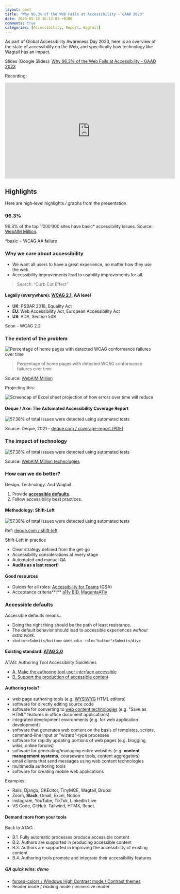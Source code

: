 ```yaml
---
layout: post
title: "Why 96.3% of the Web Fails at Accessibility - GAAD 2023"
date: 2023-05-18 16:13:03 +0100
comments: true
categories: [Accessibility, Report, Wagtail]
---
```


As part of Global Accessibility Awareness Day 2023, here is an overview of the state of accessibility on the Web, and specifically how technology like Wagtail has an impact.

<!-- more -->

Slides (Google Slides): [Why 96.3% of the Web Fails at Accessibility - GAAD 2023](https://docs.google.com/presentation/d/15KUwbaVI_bKO1xJwRvWw5gSGXaufVryAE4xXxde6-tA/edit)

Recording:

<iframe width="560" height="315" src="https://www.youtube-nocookie.com/embed/Htybs50VpfU" frameborder="0" allow="accelerometer; autoplay; encrypted-media; gyroscope; picture-in-picture" allowfullscreen></iframe>

## Highlights

Here are high-level highlights / graphs from the presentation.

### 96.3%

96.3% of the top 1’000’000 sites have basic\* accessibility issues. Source: [WebAIM Million](https://webaim.org/projects/million/).

\*basic = WCAG AA failure

### Why we care about accessibility

- We want all users to have a great experience, no matter how they use the web.
- Accessibility improvements lead to usability improvements for all.

> Search: “Curb Cut Effect”

#### Legally (everywhere): [WCAG 2.1](https://www.w3.org/TR/WCAG21/), AA level

- **UK**: PSBAR 2018, Equality Act
- **EU**: Web Accessibility Act, European Accessibility Act
- **US**: ADA, Section 508

Soon – WCAG 2.2

### The extent of the problem

![Percentage of home pages with detected WCAG conformance failures over time](/images/blog/why-96-3-percent-of-the-web-fails-at-accessibility-gaad-2023/percentage-homepage-failures.png)

> Percentage of home pages with detected WCAG conformance failures over time

Source: [WebAIM Million](https://webaim.org/projects/million/)

Projecting this:

![Screencap of Excel sheet projection of how errors over time will reduce](/images/blog/why-96-3-percent-of-the-web-fails-at-accessibility-gaad-2023/analyse-tres-poussee.gif)

#### Deque / Axe: The Automated Accessibility Coverage Report

![57.38% of total issues were detected using automated tests](/images/blog/why-96-3-percent-of-the-web-fails-at-accessibility-gaad-2023/deque-axe-coverage-automation.png)

Source: Deque, 2021 – [deque.com / coverage-report (PDF)](https://deque.com/coverage-report/)

### The impact of technology

![57.38% of total issues were detected using automated tests](/images/blog/why-96-3-percent-of-the-web-fails-at-accessibility-gaad-2023/webaim-million-errors-by-cms.png)

Source: [WebAIM Million technologies](https://webaim.org/projects/million/#technologies)

### How can we do better?

Design. Technology. And Wagtail

1. Provide [**accessible defaults**](https://hiddedevries.nl/en/blog/2020-03-01-more-accessible-defaults-please).
2. Follow accessibility best practices.

#### Methodology: Shift-Left

![57.38% of total issues were detected using automated tests](/images/blog/why-96-3-percent-of-the-web-fails-at-accessibility-gaad-2023/deque-shift-left.png)

Ref: [deque.com / shift-left](https://www.deque.com/shift-left/)

Shift-Left in practice

- Clear strategy defined from the get-go
- Accessibility considerations at every stage
- Automated and manual QA
- **Audits as a last resort!**

#### Good resources

- Guides for all roles: [Accessibility for Teams](https://accessibility.digital.gov/) (GSA)
- Acceptance criteria**:** [a11y BID](https://www.deque.com/blog/collaborative-planning-the-forgotten-step-of-accessible-development/), [MagentaA11y](https://www.magentaa11y.com/)

### Accessible defaults

Accessible defaults means…

- Doing the right thing should be the path of least resistance.
- The default behavior should lead to accessible experiences _without extra work_.
- `<button>Submit</button>` over `<div role="button">Submit</div>`

#### Existing standard: [ATAG 2.0](https://www.w3.org/TR/ATAG20/)

ATAG: Authoring Tool Accessibility Guidelines

- [A. Make the authoring tool user interface accessible](https://www.w3.org/TR/ATAG20/#part_a)
- [B. Support the production of accessible content](https://www.w3.org/TR/ATAG20/#part_b)

#### Authoring tools?

- web page authoring tools (e.g. [WYSIWYG](https://www.w3.org/TR/ATAG20/#def-WYSIWYG) HTML editors)
- software for directly editing source code
- software for converting to [web content technologies](https://www.w3.org/TR/ATAG20/#def-Web-Content-Technology) (e.g. "Save as HTML" features in office document applications)
- integrated development environments (e.g. for web application development)
- software that generates web content on the basis of [templates](https://www.w3.org/TR/ATAG20/#def-Template), scripts, command-line input or "wizard"-type processes
- software for rapidly updating portions of web pages (e.g. blogging, wikis, online forums)
- software for generating/managing entire websites (e.g. **content management systems**, courseware tools, content aggregators)
- email clients that send messages using web content technologies
- multimedia authoring tools
- software for creating mobile web applications

Examples:

- Rails, Django, CKEditor, TinyMCE, Wagtail, Drupal
- Zoom, **Slack**, Gmail, Excel, Notion
- Instagram, YouTube, TikTok, LinkedIn Live
- VS Code, GitHub. Tailwind, HTMX, React.

#### Demand more from your tools

Back to ATAG:

- B.1. Fully automatic processes produce accessible content
- B.2. Authors are supported in producing accessible content
- B.3. Authors are supported in improving the accessibility of existing content
- B.4. Authoring tools promote and integrate their accessibility features

##### QA quick wins: demo

- [forced-colors / Windows High Contrast mode / Contrast themes](https://blogs.windows.com/msedgedev/2020/09/17/styling-for-windows-high-contrast-with-new-standards-for-forced-colors/)
- Reader mode / reading mode / immersive reader

